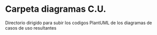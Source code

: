 # Carpeta diagramas C.U.
Directorio dirigido para subir los codigos PlantUML de los diagramas de casos de uso resultantes

